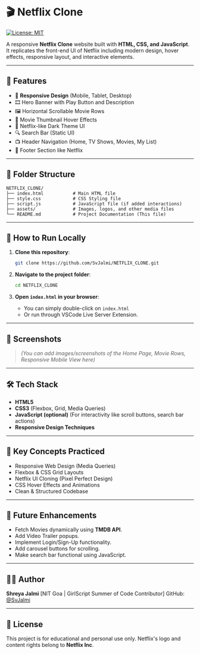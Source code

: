 

# 🎬 Netflix Clone
[![License: MIT](https://img.shields.io/badge/License-MIT-yellow.svg)](https://opensource.org/licenses/MIT)

A responsive **Netflix Clone** website built with **HTML, CSS, and JavaScript**.
It replicates the front-end UI of Netflix including modern design, hover effects, responsive layout, and interactive elements.

---

## 🌟 Features

* 📱 **Responsive Design** (Mobile, Tablet, Desktop)
* 🎞️ Hero Banner with Play Button and Description
* 🖼️ Horizontal Scrollable Movie Rows
* 🎥 Movie Thumbnail Hover Effects
* 🎨 Netflix-like Dark Theme UI
* 🔍 Search Bar (Static UI)
* 📺 Header Navigation (Home, TV Shows, Movies, My List)
* 📄 Footer Section like Netflix

---

## 📂 Folder Structure

```
NETFLIX_CLONE/
├── index.html           # Main HTML file
├── style.css            # CSS Styling file
├── script.js            # JavaScript file (if added interactions)
├── assets/              # Images, logos, and other media files
└── README.md            # Project Documentation (This file)
```

---

## 🚀 How to Run Locally

1. **Clone this repository**:

   ```bash
   git clone https://github.com/SvJalmi/NETFLIX_CLONE.git
   ```

2. **Navigate to the project folder**:

   ```bash
   cd NETFLIX_CLONE
   ```

3. **Open `index.html` in your browser**:

   * You can simply double-click on `index.html`
   * Or run through VSCode Live Server Extension.

---

## 📸 Screenshots

> *(You can add images/screenshots of the Home Page, Movie Rows, Responsive Mobile View here)*

---

## 🛠️ Tech Stack

* **HTML5**
* **CSS3** (Flexbox, Grid, Media Queries)
* **JavaScript (optional)** (For interactivity like scroll buttons, search bar actions)
* **Responsive Design Techniques**

---

## 🎯 Key Concepts Practiced

* Responsive Web Design (Media Queries)
* Flexbox & CSS Grid Layouts
* Netflix UI Cloning (Pixel Perfect Design)
* CSS Hover Effects and Animations
* Clean & Structured Codebase

---

## 🚀 Future Enhancements

* Fetch Movies dynamically using **TMDB API**.
* Add Video Trailer popups.
* Implement Login/Sign-Up functionality.
* Add carousel buttons for scrolling.
* Make search bar functional using JavaScript.

---

## 👩‍💻 Author

**Shreya Jalmi**
\[NIT Goa | GirlScript Summer of Code Contributor]
GitHub: [@SvJalmi](https://github.com/SvJalmi)

---

## 📜 License

This project is for educational and personal use only. Netflix's logo and content rights belong to **Netflix Inc**.


